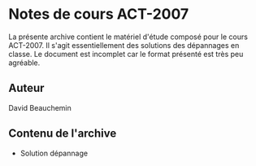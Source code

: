 # Notes de cours ACT-2007

La présente archive contient le matériel d'étude composé pour le cours ACT-2007. Il s'agit essentiellement des solutions des dépannages en classe. Le document est incomplet car le format présenté est très peu agréable.

## Auteur

David Beauchemin

## Contenu de l'archive

- Solution dépannage
